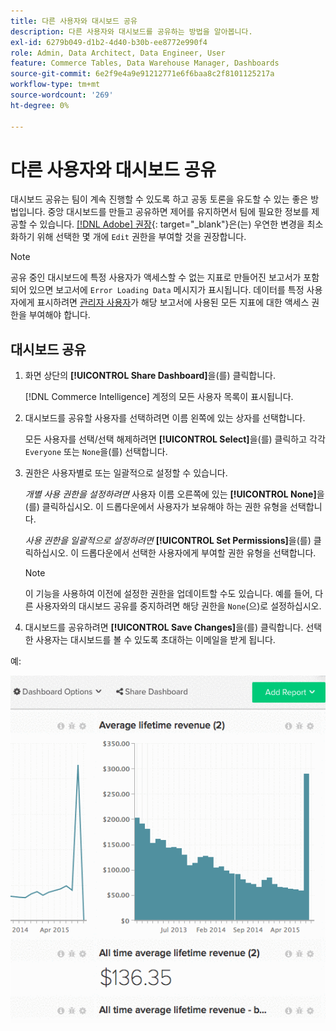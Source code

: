 ```yaml
---
title: 다른 사용자와 대시보드 공유
description: 다른 사용자와 대시보드를 공유하는 방법을 알아봅니다.
exl-id: 6279b049-d1b2-4d40-b30b-ee8772e990f4
role: Admin, Data Architect, Data Engineer, User
feature: Commerce Tables, Data Warehouse Manager, Dashboards
source-git-commit: 6e2f9e4a9e91212771e6f6baa8c2f8101125217a
workflow-type: tm+mt
source-wordcount: '269'
ht-degree: 0%

---
```


# 다른 사용자와 대시보드 공유

대시보드 공유는 팀이 계속 진행할 수 있도록 하고 공동 토론을 유도할 수 있는 좋은 방법입니다. 중앙 대시보드를 만들고 공유하면 제어를 유지하면서 팀에 필요한 정보를 제공할 수 있습니다. [[!DNL Adobe] 권장](../../best-practices/share-dashboard-best-practice.md){: target="_blank"}은(는) 우연한 변경을 최소화하기 위해 선택한 몇 개에 `Edit` 권한을 부여할 것을 권장합니다.

>[!NOTE]
>
>공유 중인 대시보드에 특정 사용자가 액세스할 수 없는 지표로 만들어진 보고서가 포함되어 있으면 보고서에 `Error Loading Data` 메시지가 표시됩니다. 데이터를 특정 사용자에게 표시하려면 [관리자 사용자](../../administrator/user-management/user-management.md)가 해당 보고서에 사용된 모든 지표에 대한 액세스 권한을 부여해야 합니다.

## 대시보드 공유

1. 화면 상단의 **[!UICONTROL Share Dashboard]**&#x200B;을(를) 클릭합니다.

   [!DNL Commerce Intelligence] 계정의 모든 사용자 목록이 표시됩니다.

1. 대시보드를 공유할 사용자를 선택하려면 이름 왼쪽에 있는 상자를 선택합니다.

   모든 사용자를 선택/선택 해제하려면 **[!UICONTROL Select]**&#x200B;을(를) 클릭하고 각각 `Everyone` 또는 `None`을(를) 선택합니다.

1. 권한은 사용자별로 또는 일괄적으로 설정할 수 있습니다.

   *개별 사용 권한을 설정하려면* 사용자 이름 오른쪽에 있는 **[!UICONTROL None]**&#x200B;을(를) 클릭하십시오. 이 드롭다운에서 사용자가 보유해야 하는 권한 유형을 선택합니다.

   *사용 권한을 일괄적으로 설정하려면* **[!UICONTROL Set Permissions]**&#x200B;을(를) 클릭하십시오. 이 드롭다운에서 선택한 사용자에게 부여할 권한 유형을 선택합니다.

   >[!NOTE]
   >
   >이 기능을 사용하여 이전에 설정한 권한을 업데이트할 수도 있습니다. 예를 들어, 다른 사용자와의 대시보드 공유를 중지하려면 해당 권한을 `None`(으)로 설정하십시오.

1. 대시보드를 공유하려면 **[!UICONTROL Save Changes]**&#x200B;을(를) 클릭합니다. 선택한 사용자는 대시보드를 볼 수 있도록 초대하는 이메일을 받게 됩니다.

예:

![대시보드 공유](../../assets/Share_Dashboards.gif)
